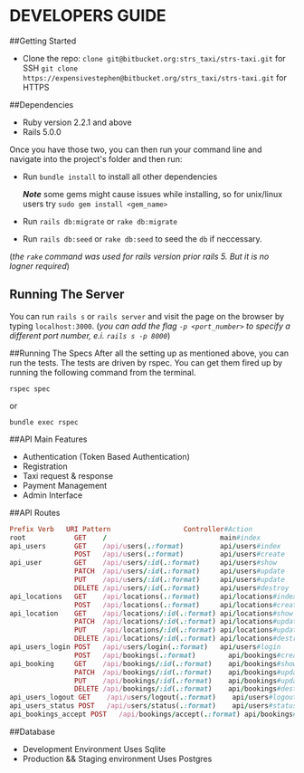 # DEVELOPERS GUIDE

##Getting Started

+ Clone the repo:
`clone git@bitbucket.org:strs_taxi/strs-taxi.git` for SSH
`git clone https://expensivestephen@bitbucket.org/strs_taxi/strs-taxi.git` for HTTPS

##Dependencies

* Ruby version 2.2.1 and above
* Rails 5.0.0

Once you have those two, you can then run your command line and navigate into the project's folder and then run:

* Run `bundle install` to install all other dependencies


    ***Note*** some gems might cause issues while installing, so for unix/linux users try `sudo gem install <gem_name>`
* Run `rails db:migrate` or `rake db:migrate`
* Run `rails db:seed`  or `rake db:seed` to seed the `db` if neccessary.

(*the `rake` command was used for rails version prior rails 5. But it is no logner required*)

## Running The Server

You can run `rails s` or `rails server` and visit the page on the browser by typing `localhost:3000`. (*you can add the flag `-p <port_number>` to specify a different port number, e.i. `rails s -p 8000`*)

##Running The Specs
After all the setting up as mentioned above, you can run the tests. The tests are driven by rspec. You can get them fired up by running the following command from the terminal.

  `rspec spec`

or

  `bundle exec rspec`

##API Main Features

* Authentication (Token Based Authentication)
* Registration
* Taxi request & response
* Payment Management
* Admin Interface

##API Routes

```ruby
Prefix Verb   URI Pattern                  Controller#Action
root            GET    /                            main#index
api_users       GET    /api/users(.:format)         api/users#index
                POST   /api/users(.:format)         api/users#create
api_user        GET    /api/users/:id(.:format)     api/users#show
                PATCH  /api/users/:id(.:format)     api/users#update
                PUT    /api/users/:id(.:format)     api/users#update
                DELETE /api/users/:id(.:format)     api/users#destroy
api_locations   GET    /api/locations(.:format)     api/locations#index
                POST   /api/locations(.:format)     api/locations#create
api_location    GET    /api/locations/:id(.:format) api/locations#show
                PATCH  /api/locations/:id(.:format) api/locations#update
                PUT    /api/locations/:id(.:format) api/locations#update
                DELETE /api/locations/:id(.:format) api/locations#destroy
api_users_login POST   /api/users/login(.:format)   api/users#login
                POST   /api/bookings(.:format)        api/bookings#create
api_booking     GET    /api/bookings/:id(.:format)    api/bookings#show
                PATCH  /api/bookings/:id(.:format)    api/bookings#update
                PUT    /api/bookings/:id(.:format)    api/bookings#update
                DELETE /api/bookings/:id(.:format)    api/bookings#destroy
api_users_logout GET    /api/users/logout(.:format)    api/users#logout
api_users_status POST   /api/users/status(.:format)    api/users#status
api_bookings_accept POST   /api/bookings/accept(.:format) api/bookings#accept

```

##Database
* Development Environment
    Uses Sqlite
* Production && Staging environment
    Uses Postgres
